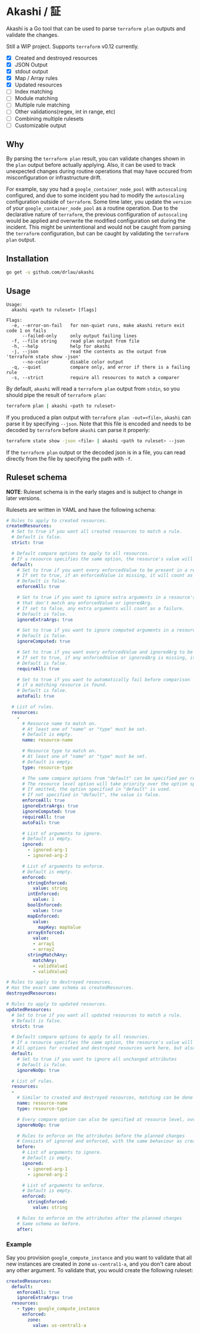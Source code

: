 # Akashi / 証

Akashi is a Go tool that can be used to parse `terraform plan` outputs and validate the changes.

Still a WIP project. Supports `terraform` v0.12 currently.

- [x] Created and destroyed resources
- [x] JSON Output
- [x] stdout output
- [x] Map / Array rules
- [x] Updated resources
- [ ] Index matching
- [ ] Module matching
- [ ] Multiple rule matching
- [ ] Other validations(regex, int in range, etc)
- [ ] Combining multiple rulesets
- [ ] Customizable output

## Why

By parsing the `terraform plan` result, you can validate changes shown in the `plan` output before actually applying. Also, it can be used to track unexpected changes during routine operations that may have occured from misconfiguration or infrastructure drift.

For example, say you had a `google_container_node_pool` with `autoscaling` configured, and due to some incident you had to modify the `autoscaling` configuration outside of `terraform`. Some time later, you update the `version` of your `google_container_node_pool` as a routine operation. Due to the declarative nature of `terraform`, the previous configuration of `autoscaling` would be applied and overwrite the modified configuration set during the incident. This might be unintentional and would not be caught from parsing the `terraform` configuration, but can be caught by validating the `terraform plan` output.

## Installation

```bash
go get -u github.com/drlau/akashi
```

## Usage

```
Usage:
  akashi <path to ruleset> [flags]

Flags:
  -e, --error-on-fail   for non-quiet runs, make akashi return exit code 1 on fails
      --failed-only     only output failing lines
  -f, --file string     read plan output from file
  -h, --help            help for akashi
  -j, --json            read the contents as the output from 'terraform state show -json'
      --no-color        disable color output
  -q, --quiet           compare only, and error if there is a failing rule
  -s, --strict          require all resources to match a comparer
```

By default, `akashi` will read a `terraform plan` output from `stdin`, so you should pipe the result of `terraform plan`:

```bash
terraform plan | akashi <path to ruleset>
```

If you produced a plan output with `terraform plan -out=<file>`, `akashi` can parse it by specifying `--json`. Note that this file is encoded and needs to be decoded by `terraform` before `akashi` can parse it properly:

```bash
terraform state show -json <file> | akashi <path to ruleset> --json
```

If the `terraform plan` output or the decoded json is in a file, you can read directly from the file by specifying the path with `-f`.

## Ruleset schema

**NOTE**: Ruleset schema is in the early stages and is subject to change in later versions.

Rulesets are written in YAML and have the following schema:

```yaml
# Rules to apply to created resources.
createdResources:
  # Set to true if you want all created resources to match a rule.
  # Default is false.
  strict: true

  # Default compare options to apply to all resources.
  # If a resource specifies the same option, the resource's value will be used.
  default:
    # Set to true if you want every enforcedValue to be present in a resource's plan.
    # If set to true, if an enforcedValue is missing, it will count as a failure.
    # Default is false.
    enforceAll: true

    # Set to true if you want to ignore extra arguments in a resource's plan
    # that don't match any enforcedValue or ignoredArg.
    # If set to false, any extra arguments will count as a failure.
    # Default is false.
    ignoreExtraArgs: true

    # Set to true if you want to ignore computed arguments in a resource's plan.
    # Default is false.
    ignoreComputed: true

    # Set to true if you want every enforcedValue and ignoredArg to be present in a resource's plan.
    # If set to true, if any enforcedValue or ignoredArg is missing, it will count as a failure.
    # Default is false.
    requireAll: true

    # Set to true if you want to automatically fail before comparison
    # if a matching resource is found.
    # Default is false.
    autoFail: true

  # List of rules.
  resources:
    -
      # Resource name to match on.
      # At least one of "name" or "type" must be set.
      # Default is empty.
      name: resource-name

      # Resource type to match on.
      # At least one of "name" or "type" must be set.
      # Default is empty.
      type: resource-type

      # The same compare options from "default" can be specified per resource.
      # The resource level option will take priority over the option specified in "default"
      # If omitted, the option specified in "default" is used.
      # If not specified in "default", the value is false.
      enforceAll: true
      ignoreExtraArgs: true
      ignoreComputed: true
      requireAll: true
      autoFail: true

      # List of arguments to ignore.
      # Default is empty.
      ignored:
        - ignored-arg-1
        - ignored-arg-2

      # List of arguments to enforce.
      # Default is empty.
      enforced:
        stringEnforced:
          value: string
        intEnforced:
          value: 1
        boolEnforced:
          value: true
        mapEnforced:
          value:
            mapKey: mapValue
        arrayEnforced:
          value:
          - array1
          - array2
        stringMatchAny:
          matchAny:
          - validValue1
          - validValue2

# Rules to apply to destroyed resources.
# Has the exact same schema as createdResources.
destroyedResources:

# Rules to apply to updated resources.
updatedResources:
  # Set to true if you want all updated resources to match a rule.
  # Default is false.
  strict: true

  # Default compare options to apply to all resources.
  # If a resource specifies the same option, the resource's value will be used.
  # All options for created and destroyed resources work here, but also has a few additional options that can be enabled
  default:
    # Set to true if you want to ignore all unchanged attributes
    # Default is false.
    ignoreNoOp: true

  # List of rules.
  resources:
  -
    # Similar to created and destroyed resources, matching can be done on a name and/or type of resource
    name: resource-name
    type: resource-type

    # Every compare option can also be specified at resource level, overriding the top level default
    ignoreNoOp: true

    # Rules to enforce on the attributes before the planned changes
    # Consists of ignored and enforced, with the same behaviour as created and destroyed resources
    before:
      # List of arguments to ignore.
      # Default is empty.
      ignored:
        - ignored-arg-1
        - ignored-arg-2

      # List of arguments to enforce.
      # Default is empty.
      enforced:
        stringEnforced:
          value: string

    # Rules to enforce on the attributes after the planned changes
    # Same schema as before.
    after:
```

### Example

Say you provision `google_compute_instance` and you want to validate that all new instances are created in zone `us-central1-a`, and you don't care about any other argument. To validate that, you would create the following ruleset:

```yaml
createdResources:
  default:
    enforceAll: true
    ignoreExtraArgs: true
  resources:
    - type: google_compute_instance
      enforced:
        zone:
          value: us-central1-a
```